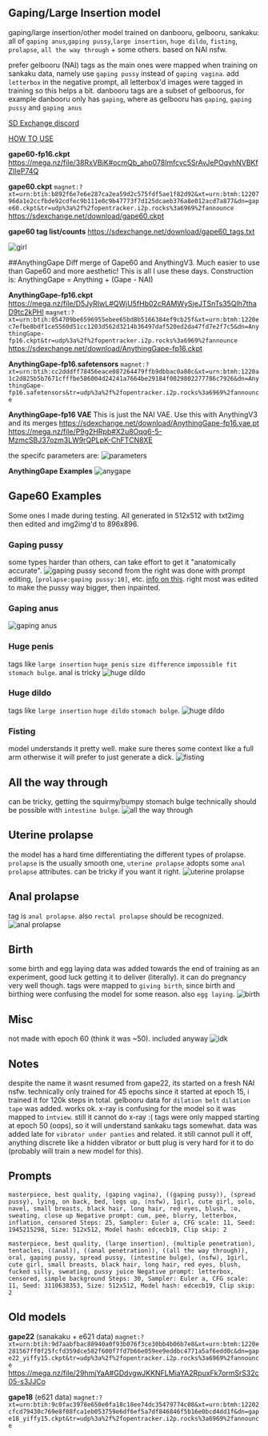 ## Gaping/Large Insertion model
gaping/large insertion/other model trained on danbooru, gelbooru, sankaku: all of `gaping anus`,`gaping pussy`,`large insertion`, `huge dildo`, `fisting`, `prolapse`, `all the way through` + some others. based on NAI nsfw.

prefer gelbooru (NAI) tags as the main ones were mapped when training on sankaku data, namely use `gaping pussy` instead of `gaping vagina`.
add `letterbox` in the negative prompt, all letterbox'd images were tagged in training so this helps a bit.
danbooru tags are a subset of gelboorus, for example danbooru only has `gaping`, where as gelbooru has `gaping`, `gaping pussy` and `gaping anus`

[SD Exchange discord](https://discord.gg/trXFqstuzm)

[HOW TO USE](https://github.com/AUTOMATIC1111/stable-diffusion-webui)

**gape60-fp16.ckpt**
https://mega.nz/file/38RxVBiK#ocmQb_ahp078Imfcvc5SrAvJePOqvhNVBKfZIIeP74Q

**gape60.ckpt**
`magnet:?xt=urn:btih:b892f6e7e6e287ca2ea59d2c575fdf5ae1f82d92&xt=urn:btmh:1220796da1e2ccfbde92cdfec9b111e0c9b47773f7d125dcaeb376a8e012acd7a877&dn=gape60.ckpt&tr=udp%3a%2f%2fopentracker.i2p.rocks%3a6969%2fannounce`
https://sdexchange.net/download/gape60.ckpt

**gape60 tag list/counts**
https://sdexchange.net/download/gape60_tags.txt

![girl](https://cdn.discordapp.com/attachments/1026512726564028447/1033819554478035096/unknown.png)

##AnythingGape
Diff merge of Gape60 and AnythingV3. Much easier to use than Gape60 and more aesthetic! This is all I use these days.
Construction is: AnythingGape = Anything + (Gape - NAI)

**AnythingGape-fp16.ckpt**
https://mega.nz/file/D5JyRIwL#QWjU5fHb02cRAMWySjeJTSnTs35Qlh7thaD9tc2kPHI
`magnet:?xt=urn:btih:054709be6596955ebee65bd8b5166384ef9cb25f&xt=urn:btmh:1220ec7efbe8bdf1ce5560d51cc1203d562d3214b36497daf520ed2da47fd7e2f7c5&dn=AnythingGape-fp16.ckpt&tr=udp%3a%2f%2fopentracker.i2p.rocks%3a6969%2fannounce`
https://sdexchange.net/download/AnythingGape-fp16.ckpt

**AnythingGape-fp16.safetensors**
`magnet:?xt=urn:btih:cc2dddff78456eace087264479ffb9dbbac0a80c&xt=urn:btmh:1220a1c2d825b5b7671cfffbe586004d24241a7664be29184f0029802277786c7926&dn=AnythingGape-fp16.safetensors&tr=udp%3a%2f%2fopentracker.i2p.rocks%3a6969%2fannounce`

**AnythingGape-fp16 VAE**
This is just the NAI VAE. Use this with AnythingV3 and its merges
https://sdexchange.net/download/AnythingGape-fp16.vae.pt
https://mega.nz/file/P9g2HRpb#X2u8Oqq6-5-MzmcSBJ37ozm3LW9rQPLpK-ChFTCN8XE

the specifc parameters are:
![parameters](https://cdn.discordapp.com/attachments/1032549170831167488/1040929726891573340/image.png)

**AnythingGape Examples**
![anygape](https://cdn.discordapp.com/attachments/1031173647253127240/1053996779307286548/anygape.png)

## Gape60 Examples
Some ones I made during testing. All generated in 512x512 with txt2img then edited and img2img'd to 896x896.

### Gaping pussy
some types harder than others, can take effort to get it "anatomically accurate".
![gaping pussy](https://cdn.discordapp.com/attachments/1026512726564028447/1033787348909043852/gape_pussy_gradient.png)
second from the right was done with prompt editing, `[prolapse:gaping pussy:10]`, etc. [info on this](https://github.com/AUTOMATIC1111/stable-diffusion-webui/wiki/Features#prompt-editing). right most was edited to make the pussy way bigger, then inpainted.

### Gaping anus
![gaping anus](https://cdn.discordapp.com/attachments/1026512726564028447/1033787348531560459/gape_anal_gradient.png)

### Huge penis
tags like `large insertion` `huge penis` `size difference` `impossible fit` `stomach bulge`. anal is tricky
![huge dildo](https://cdn.discordapp.com/attachments/1026512726564028447/1033787349290733700/huge_penis.png)

### Huge dildo
tags like `large insertion` `huge dildo` `stomach bulge`.
![huge dildo](https://cdn.discordapp.com/attachments/1026512726564028447/1033787350817439835/huge_dildo.png)

### Fisting
model understands it pretty well. make sure theres some context like a full arm otherwise it will prefer to just generate a dick.
![fisting](https://cdn.discordapp.com/attachments/1026512726564028447/1033787351186542612/fisting.png)

## All the way through
can be tricky, getting the squirmy/bumpy stomach bulge technically should be possible with `intestine bulge`.
![all the way through](https://cdn.discordapp.com/attachments/1026512726564028447/1033787350364471346/all_the_way_through.png)

## Uterine prolapse
the model has a hard time differentiating the different types of prolapse. `prolapse` is the usually smooth one, `uterine prolapse` adopts some `anal prolapse` attributes. can be tricky if you want it right.
![uterine prolapse](https://cdn.discordapp.com/attachments/1026512726564028447/1033787349852753951/prolapse_uterine_gradient.png)

## Anal prolapse
tag is `anal prolapse`. also `rectal prolapse` should be recognized.
![anal prolapse](https://cdn.discordapp.com/attachments/1026512726564028447/1033787351580823632/prolapse_anal_gradient.png)

## Birth
some birth and egg laying data was added towards the end of training as an experiment, good luck getting it to deliver (literally). it can do pregnancy very well though. tags were mapped to `giving birth`, since birth and birthing were confusing the model for some reason. also `egg laying`.
![birth](https://cdn.discordapp.com/attachments/1026512726564028447/1033787351966679061/birth.png)

## Misc
not made with epoch 60 (think it was ~50). included anyway
![idk](https://cdn.discordapp.com/attachments/1026512726564028447/1033835949341294593/unknown.png)

## Notes
despite the name it wasnt resumed from gape22, its started on a fresh NAI nsfw. technically only trained for 45 epochs since it started at epoch 15, i trained it for 120k steps in total.
gelbooru data for `dilation belt` `dilation tape` was added. works ok.
x-ray is confusing for the model so it was mapped to `intview`. still it cannot do x-ray :(
tags were only mapped starting at epoch 50 (oops), so it will understand sankaku tags somewhat.
data was added late for `vibrator under panties` and related. it still cannot pull it off, anything discrete like a hidden vibrator or butt plug is very hard for it to do (probably will train a new model for this).

## Prompts
`masterpiece, best quality, (gaping vagina), ((gaping pussy)), (spread pussy), lying, on back, bed, legs up, (nsfw), 1girl, cute girl, solo, navel, small breasts, black hair, long hair, red eyes, blush, :o, sweating, close up
Negative prompt: cum, pee, blurry, letterbox, inflation, censored
Steps: 25, Sampler: Euler a, CFG scale: 11, Seed: 1945215298, Size: 512x512, Model hash: edcecb19, Clip skip: 2`

`masterpiece, best quality, (large insertion), (multiple penetration), tentacles, ((anal)), ((anal penetration)), ((all the way through)), oral, gaping pussy, spread pussy, (intestine bulge), (nsfw), 1girl, cute girl, small breasts, black hair, long hair, red eyes, blush, fucked silly, sweating, pussy juice
Negative prompt: letterbox, censored, simple background
Steps: 30, Sampler: Euler a, CFG scale: 11, Seed: 3110638353, Size: 512x512, Model hash: edcecb19, Clip skip: 2`



## Old models

**gape22** (sanakaku + e621 data)
`magnet:?xt=urn:btih:9d7aabfbac88940a0f93b076f3ce30bb4b06b7e8&xt=urn:btmh:1220e281567ff0f25fcfd359dce582f600f7fd7b66e059ee9eddbc4771a5af6edd0c&dn=gape22_yiffy15.ckpt&tr=udp%3a%2f%2fopentracker.i2p.rocks%3a6969%2fannounce`
https://mega.nz/file/29hmjYaA#GDdvgwJKKNFLMiaYA2RpuxFk7ormSrS32c05-s3JJCo

**gape18** (e621 data)
`magnet:?xt=urn:btih:9c0fac3978e650e0fa18c18ee74dc35479774c08&xt=urn:btmh:12202cfcd79430c769e8f08fca1eb053759e6df6ef5a7df846846f5b16e0bcd4dd1f&dn=gape18_yiffy15.ckpt&tr=udp%3a%2f%2fopentracker.i2p.rocks%3a6969%2fannounce`